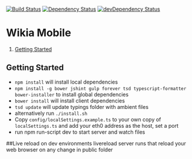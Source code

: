 [![Build Status](https://travis-ci.org/Wikia/mercury.svg)](https://travis-ci.org/Wikia/mercury)
[![Dependency Status](https://david-dm.org/Wikia/mercury.svg)](https://david-dm.org/Wikia/mercury)
[![devDependency Status](https://david-dm.org/Wikia/mercury/dev-status.svg)](https://david-dm.org/Wikia/mercury#info=devDependencies)

# Wikia Mobile
1. [Getting Started](#getting-started)

## Getting Started
* `npm install` will install local dependencies
* `npm install -g bower jshint gulp forever tsd typescript-formatter bower-installer` to install global dependencies
* `bower install` will install client dependencies
* `tsd update` will update typings folder with ambient files
* alternatively run `./install.sh`
* Copy `config/localSettings.example.ts` to your own copy of `localSettings.ts` and add your eth0 address as the host, set a port
* run npm run-script dev to start server and watch files

##Live reload
on dev environments livereload server runs that reload your web browser on any change in public folder

